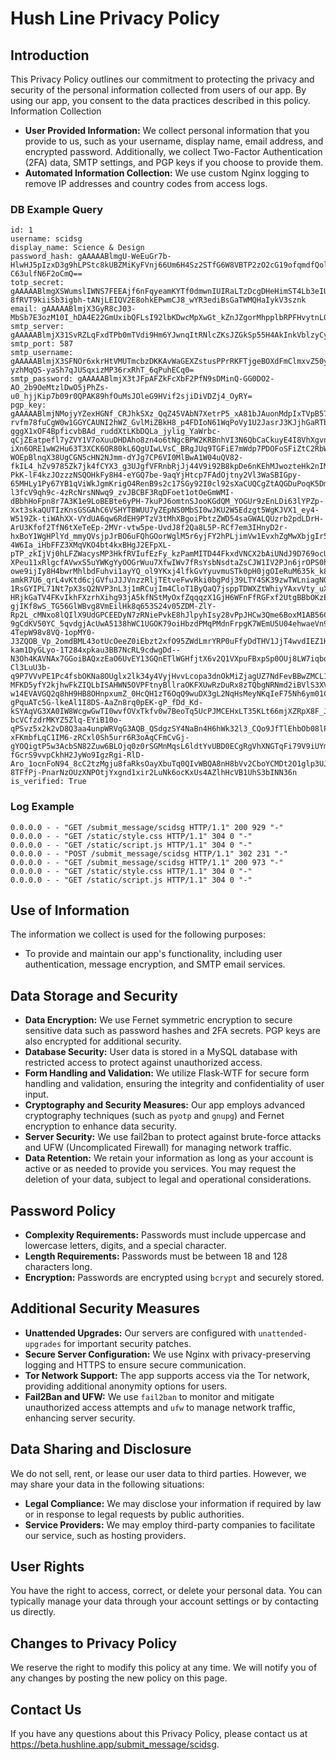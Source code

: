 # Hush Line Privacy Policy

## Introduction

This Privacy Policy outlines our commitment to protecting the privacy and security of the personal information collected from users of our app. By using our app, you consent to the data practices described in this policy.
Information Collection

- **User Provided Information:** We collect personal information that you provide to us, such as your username, display name, email address, and encrypted password. Additionally, we collect Two-Factor Authentication (2FA) data, SMTP settings, and PGP keys if you choose to provide them.
- **Automated Information Collection:** We use custom Nginx logging to remove IP addresses and country codes from access logs.

### DB Example Query
```
id: 1
username: scidsg
display_name: Science & Design
password_hash: gAAAAABlmgU-WeEuGr7b-HlwHJ5pIzxD3g9hLPStc8kUBZMiKyFVnj66Um6H4Sz2STfG6W8VBTP2zO2cG19ofqmdfQolx_Da6m_X3lHUajdlh1yp1alf_BoAoBvMxPUDkDRrrUWuaR1T0fJYeXY-C63ulfN6F2oCmQ==
totp_secret: gAAAAABlmgXSWumslIWNS7FEEAjf6nFqyeamKYTf0dmwnIUIRaLTzDcgDHeHimST4Lb3eIUwu-8fRVT9kiiSb3igbh-tANjLEIQV2E8ohkEPwmCJ8_wYR3ediBsGaTWMQHaIykV3sznk
email: gAAAAABlmjX3GyR8cJ03-MbSb7E3ozM10I_hDA4E22GmUxibQFLsI92lbKDwcMpXwGt_kZnJZgorMhpplbRPFHvytnL0aJOnrejkrua2YVwhrsuu0GwK8GA=
smtp_server: gAAAAABlmjX31SvRZLqFxdTPb0mTVdi9Hm6YJwnqItRNlcZKsJZGkSp55H4AkInkVblzyCyYuB0C4JCkzYVnuXQXt5TqTDiNPw==
smtp_port: 587
smtp_username: gAAAAABlmjX3SFNOr6xkrHtVMUTmcbzDKKAvWaGEXZstusPPrRKFTjgeBOXdFmClmxvZ50yU7uSXT2-yzhMqQS-yaSh7qJUSqxizMP36rxRhT_6qPuhECq0=
smtp_password: gAAAAABlmjX3tJFpAFZkFcXbF2PfN9sDMinQ-GG0DO2-AO_2b9OeMtzlDwO5jPhZs-u0_hjjKip7b09r0QPAK89hfOuMsJOleG9HVif2sjiDiVDZj4_OyRY=
pgp_key: gAAAAABlmjNMojyYZexHGNf_CRJhkSXz_QqZ45VAbN7XetrP5_xA81bJAuonMdpIxTVpB57wddZjLbY8gyZb4pDQ8aTntup93tCD99VKKYTpKSQyVe6K9CsRMx4YtB2E-rvfm78fuCgW0w1GGYCAUNI2hWZ_GvlMiZBkH8_p4FDIoN61WqPoVy1U2JasrJ3KJjhGaRTb4VQNUSai0crtUcXEMYZRYms9wGwin0bcygz8s9D2WQL7Iq-gggX1xOF4BpficvbBAd_ruddXtLKbDQLa_jylig_YaWrbc-qCjZEatpefl7yZVY1V7oXuuDHDAho8zn4o6tNgcBPW2KRBnhVI3N6QbCaCkuyE4I8VhXgvnXlZB8j4koB0k_lry8CzND83MMHDH1YS3InqZcPT9lUrKhGHxD2yVSwpUzNOrI8_V0V47UFwpstiSOCowfOLY2RTvol1G_005Lar9X3CnPruijSxMKEafd7SW_EP-iXn6ORE1wW2Hu63T3XCK6OR80kL6QgUIwLVsC_BRgJUq9TGFiE7mWdp7PDOFoSFiZtC2RbWOFqiBv10q9YazKlCi8MloWD6VcZc8rLPc-WOEpBlnqX38UgCGN5cHN2NJmm-dYJg7CP6VI0MlBwA1W04uQV82-fkIL4_hZv9785Zk7jk4fCYX3_g3UJgfVFRnbRjJj44V9i92B8kpDe6nKEhMJwozteHk2nIM-PkK-lF4kzJOzzzNSQOHkFy8H4-eYGQ7be-9aqYjHtcp7FAdOjtny2Vl3WaSBIGpy-65MHLy1Py67YB1qViWkJgmKrigO4RenB9s2c17SGy92I0cl92sXaCUQCgZtAQGDuPoqK5Dmb6LcVHQAHcQrVBaFpvrsyPfYzAcprRsGxWghdqMpoTzaeodSZmsmMU9LE3xzNqSrDYy-l3fcV9qh9c-4zRcNrsNNwq9_zvJBCBF3RqDFoet1otOeGmWMI-dBbhHoFpn8r7A3K1e9LoBEBte6yPH-7kuPJ6omtnSJooKGdQM_YOGUr9zEnLDi63lYPZp-Xxt3skaQUTIzKnsGSGAhC6VSHYTBWUU7yZEpNS0MbSI0wJKU2W5Edzgt5WgKJVX1_ey4-W519Zk-tiWAhXX-VYdUA6qw6RdEH9PTzV3tMhXBgoiPbtzZWD54saGWALQUzrb2pdLDrH-ArU3Kfof2TfN6tXeTeEp-2MVr-vtw5pe-UvdJ8f2Qa8L5P-RCf7em3IHnyD2r-hxBoY1WgHPlYd_mmyQVsjpJrBO6uFQhGOorWglM5r6yjFY2hPLjimVw1EvxhZgMwXbjgIr5Qx69xPmn0CHDyW7O4EWCbSho-4W6Ia_iHbFFZ3XMqVKO4bt4kxBHgJ2EFpXL-pTP_zkIjVj0hLFZWacysMP3HkfRVIufEzFy_kzPamMITD44FkxdVNCX2bAiUNdJ9D769ocUKHGZnei5hzA7XlBSXsJdlNkyqHJ61yZWCPjpEKlFydlog9NYGPlEbjPr1dTLyZbiU8oHSTJG5KNwJbe8ZkvNCDLp01KOIh6WQBldxWyo5ZXoTvUqTF6Zj2TkgeJgl08cFfVAq4WysY_ACUsFqWFJXTatdRDEXOFvSczdBN1wLHbgQv6YMBXso9RrUEYW6tKQT4rRIy6bKXLf7YLLCtftbEmS-XPeu11xRlgcfAVwxS5uYWKgYyOOGrWuu7XfwIWv7fRsYsbNsdtaZsCJW1IV2PJn6jrOPS0hNupSN6aR3C8SYXKNtDql23eFOZFHFcrbvhR0nEBPoeunyAPQQo3wBRNBI01PBxviHB67x-owe9ijIy8H4bwrMhlbdFuhvi1ayYQ_ol9YKxj4lfkGvYyuvmuSTk0pH0jgOIeRuM635k_k8o06544_h99QAihefGVM0tBaNHGj9GaGzX8NC0qiplONOZIZwqsZ746Kize7M6khMuXXXvEJOpUthT6432AaM8xSkDCbhNMD5kJDzNxbWPyU7iCi86av-amkR7U6_qrL4vKtd6cjGVfuJJJVnzzRljTEtveFwvRki0bgPdj39LTY4SK39zwTWLniagN0jLYVs1EPbw41BAyKC6Luct7E-1RsGYIPL71Nt7pX3sQ2NVP3nL3j1mRCujIm4CloT1ByQaQ7jsppTDWXZtWhiyYAxvVty_uXLf_psjhK8jrWnZ5l5EROUppdkd7OuaZDpc-HRjkGaTV4FKvIkhFXzrhXihg93jA5kfNStMyOxfZqqqzX1GjH6WFnFfRGFxf2UtgBBbOKzEZ90xajIhnSvfuzQ0YSR04HRUVMCCHlzku7-gjIKf8wS_TG56GlWBvg8VmEilHk8q653S24v05ZDM-ZlY-Rp2L_cMNxo8lQIlX9UdGPCEEDyN7zRNiePvkE8hJlpyhIsy28vPpJHCw3Qme6BoxM1AB56CezEjphKVw3ZnLK0K798fqVi9G_1EQJKL_MIorp0jJQN3lQgGE9NmVmYfEQ1Fx6a3kGQAl0wldOIARPQVWGMBztMDtK0CojClfgHjYsSaHo2FQbmqm-9gCdKV50YC_5qvdgjAcUwA5138hWC1UGOK79oiHbzdPMqPMdnFrpgK7WEmU5U04ehwaeVn9qt7U5VgqPx938BkMymydHuwYJSy5DXrdEiOFi_yD9OLP50h6dSBSdqbVljIOI7tcYXxEGE3xkVH0w6DPGGUILzs9DWJ1449DCU2tIPpXOhFg0NW33vhzp1oPMKFtjTVun6J2bRunXJruakhwaW9QMm5yRMfCDsYba0ITxQDaAN4H_VTv-4TepW98v8VQ-1opMY0-J3ZQOB_Vp_2omdBML43otUcOeeZ0iEbzt2xfO95ZWdLmrYRP0uFfyDdTHV1JjT4wvdIEZ1HGKDHXAqx_zL1hWwEILcOV2aC70YDTlICSg-kam1DyGLyo-1T284xpkau3BB7NcRL9cdwgDd--N3Oh4KAVNAx7GGoiBAQxzEaO6UvEY13GQnETlWGHfjtX6v2Q1VXpuFBxpSp0OUj8LW7iqbql0lY90FutwkfSWqCcEvw08Nuuz6WV0Qxh0XEbNhlHDHyJ2T3wyH3GM8bT6H0AImmbqgi2ztpu16DIGrcW5BJKMwqABlwFtfPtOvmlglNW9rMzVOYwwgQ_jhFHbeCFMx6qcFX4CSbqmfakjC_WLL7Oc9xD4TxPQOV_5VbS0_c5-Cl3LuU3b-q9P7VVvPE1Pc4fsbOKNa8OUglx2lk34y4VyjHvvLcopa3dnOkMiZjagUZ7NdFevBBwZMCL1c4tUhmfgMAphw3ahlm1zpQ8EBBtx5gT56Gk-MFKD5yfY2kjhwFkZIQLbISAHWN5OVPFtnyBllraOKFXUwRzDuRx8zTQbgNRNmd2iBVlS3XVj2GRmXGqEEDag_dE3UFkyC_JaUHUWSyvj62fxWnPor3z8iWWPfTkCxvhatLl9IWHFsBoR56hSW3nuF9EINyX2cPxZNfRNLKzATYDpsvod0lSxhO34aISh33e0K4YJCHnrek0-w14EVAVGQ2q8hH9HB8OHnpxumZ_0HcQH1zT6OqQ9wuDX3gL2NqHsMeyNKqIeF75Nh6ym01CAN5r57B-gPquATc5G-lkeAl1I8DS-AaZn8rq0pEK-gP_fDd_Kd-kSYAqVG3XA0IW8WcgwGwTI0wvfOVxTkfv0w7BeoTq5UcPJMCEHxLT35KLt66mjXZRpX8F_Jz32nvBgVsjlM9YyEnQ5WiRPblntS2Q-bcVCfzdrMKYZ5Zlq-EYiB10o-qPSvz5x2k2vD8Q3aa4unpWRVqG3AQB_QSdgzSY4NaBn4H6hWk32l3_CQo9JfTlEhbOb08lPv6iiTR84t_iqHvhzkLSpX_I3Rv1EgTvND_C81X3ALDbViJV5DgdqpPIf69kYTj0OLOx8WSeUVyDldFlb9q-xFKmbfLqC1IM6-zRCxl0Sh5urr6R3oAqCFmCvGj-gYOQigtP5w3AcbSN82Zuw6BLOjq0z0rSGMnMqsL6ldtYvUBD0ECgRgVhXNGTqFi79V9iUYmQc_9Bmdwvfy9nTsAAuxHz6zW7QX7L4wrKEzbs7TaX5e1rjdW2OuUhNdDzPNsgdgJAcz_NU7EtCB_dTKGDAvvLzmvTduThVGDXigBuC5sVC8x9991OtmGel-fGcrS9vvpCkhH2JyWo9IgzRgi-RlD-Aro_1ocnFoN94_8cC2tzMgju8faRksOayXbuTq0QIvWBQA8nH8bVv2CboYCMDt2O1glp3UJRghONjFaiQ8r7ypYREy2uFsQ847BESBksTizFs81tLOMYVVJVnNeDSlxMG9Ie2B1CxYcRvraUiqHeEcAZoISUQ61KTXaK9N7dugdiPi__rE6cSVcXk8FhXvD6yDEbF9-8TFfPj-PnarNzOUzXNPOtjYxgnd1xir2LuNk6ocKxUs4AZlhHcVB1UhS3bINN36n
is_verified: True
```

### Log Example
```
0.0.0.0 - - "GET /submit_message/scidsg HTTP/1.1" 200 929 "-"
0.0.0.0 - - "GET /static/style.css HTTP/1.1" 304 0 "-"
0.0.0.0 - - "GET /static/script.js HTTP/1.1" 304 0 "-"
0.0.0.0 - - "POST /submit_message/scidsg HTTP/1.1" 302 231 "-"
0.0.0.0 - - "GET /submit_message/scidsg HTTP/1.1" 200 973 "-"
0.0.0.0 - - "GET /static/style.css HTTP/1.1" 304 0 "-"
0.0.0.0 - - "GET /static/script.js HTTP/1.1" 304 0 "-"
```

## Use of Information

The information we collect is used for the following purposes:

- To provide and maintain our app's functionality, including user authentication, message encryption, and SMTP email services.

## Data Storage and Security

- **Data Encryption:** We use Fernet symmetric encryption to secure sensitive data such as password hashes and 2FA secrets. PGP keys are also encrypted for additional security.
- **Database Security:** User data is stored in a MySQL database with restricted access to protect against unauthorized access.
- **Form Handling and Validation:** We utilize Flask-WTF for secure form handling and validation, ensuring the integrity and confidentiality of user input.
- **Cryptography and Security Measures:** Our app employs advanced cryptography techniques (such as `pyotp` and `gnupg`) and Fernet encryption to enhance data security.
- **Server Security:** We use fail2ban to protect against brute-force attacks and UFW (Uncomplicated Firewall) for managing network traffic.
- **Data Retention:** We retain your information as long as your account is active or as needed to provide you services. You may request the deletion of your data, subject to legal and operational considerations.

## Password Policy

- **Complexity Requirements:** Passwords must include uppercase and lowercase letters, digits, and a special character.
- **Length Requirements:** Passwords must be between 18 and 128 characters long.
- **Encryption:** Passwords are encrypted using `bcrypt` and securely stored.

## Additional Security Measures

- **Unattended Upgrades:** Our servers are configured with `unattended-upgrades` for important security patches.
- **Secure Server Configuration:** We use Nginx with privacy-preserving logging and HTTPS to ensure secure communication.
- **Tor Network Support:** The app supports access via the Tor network, providing additional anonymity options for users.
- **Fail2Ban and UFW:** We use `fail2ban` to monitor and mitigate unauthorized access attempts and `ufw` to manage network traffic, enhancing server security.

## Data Sharing and Disclosure

We do not sell, rent, or lease our user data to third parties. However, we may share your data in the following situations:

- **Legal Compliance:** We may disclose your information if required by law or in response to legal requests by public authorities.
- **Service Providers:** We may employ third-party companies to facilitate our service, such as hosting providers.

## User Rights

You have the right to access, correct, or delete your personal data. You can typically manage your data through your account settings or by contacting us directly.

## Changes to Privacy Policy

We reserve the right to modify this policy at any time. We will notify you of any changes by posting the new policy on this page.

## Contact Us

If you have any questions about this Privacy Policy, please contact us at https://beta.hushline.app/submit_message/scidsg.
